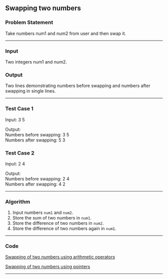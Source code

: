 ## Swapping two numbers

### Problem Statement
Take numbers num1 and num2 from user and then swap it.

---

### Input
Two integers num1 and num2.

### Output
Two lines demonstrating numbers before swapping and numbers after swapping in single lines.

---

### Test Case 1
Input: 
3 5 <br>

Output: <br>
Numbers before swapping: 3 5 <br>
Numbers after swapping: 5 3 <br>

### Test Case 2
Input: 
2 4 <br>

Output: <br>
Numbers before swapping: 2 4 <br>
Numbers after swapping: 4 2 <br>

---

### Algorithm
1. Input numbers `num1` and `num2`.
2. Store the sum of two numbers in `num1`.
3. Store the difference of two numbers in `num2`.
4. Store the difference of two numbers again in `num1`.

---

### Code

[Swapping of two numbers using arithmetic operators](swapping_using_arithmetic_operators.c)

[Swapping of two numbers using pointers](swapping_using_function_calling.c)

---